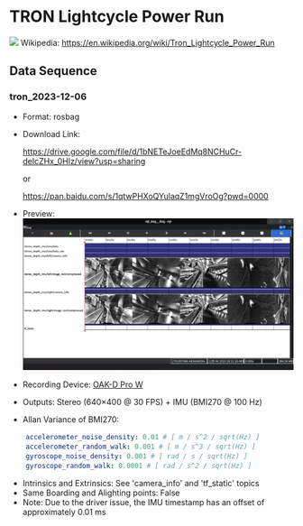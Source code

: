 # TRON Lightcycle Power Run

![](https://upload.wikimedia.org/wikipedia/commons/9/93/Tron_Lightcycles_Power_Run_%2829586661836%29.jpg)
Wikipedia: https://en.wikipedia.org/wiki/Tron_Lightcycle_Power_Run

## Data Sequence

### tron_2023-12-06
* Format: rosbag
* Download Link:

    https://drive.google.com/file/d/1bNETeJoeEdMq8NCHuCr-deIcZHx_0HIz/view?usp=sharing

    or

    https://pan.baidu.com/s/1qtwPHXoQYulaqZ1mgVroOg?pwd=0000
* Preview:
![](assets/tron_2023-12-06.png)
* Recording Device: [OAK-D Pro W](https://docs.luxonis.com/projects/hardware/en/latest/pages/DM9098prow/)
* Outputs: Stereo (640×400 @ 30 FPS) + IMU (BMI270 @ 100 Hz)
* Allan Variance of BMI270:
```yaml
    accelerometer_noise_density: 0.01 # [ m / s^2 / sqrt(Hz) ]
    accelerometer_random_walk: 0.001 # [ m / s^3 / sqrt(Hz) ]
    gyroscope_noise_density: 0.001 # [ rad / s / sqrt(Hz) ]
    gyroscope_random_walk: 0.0001 # [ rad / s^2 / sqrt(Hz) ]
```
* Intrinsics and Extrinsics: See 'camera_info' and 'tf_static' topics
* Same Boarding and Alighting points: False
* Note: Due to the driver issue, the IMU timestamp has an offset of approximately 0.01 ms